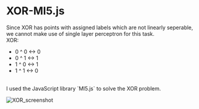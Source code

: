 # XOR-Ml5.js
Since XOR has points with assigned labels which are not linearly seperable, we cannot make use of single layer perceptron for this task.
<br>
XOR:

- 0 ^ 0 <-> 0
- 0 ^ 1 <-> 1
- 1 ^ 0 <-> 1
- 1 ^ 1 <-> 0

<br>
I used the JavaScript library `Ml5.js` to solve the XOR problem.

![XOR_screenshot](https://github.com/moritzmitterdorfer/XOR-Ml5.js/edit/master/xor.png)
